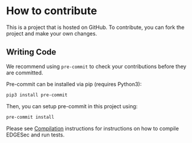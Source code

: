 # How to contribute

This is a project that is hosted on GitHub.
To contribute, you can fork the project and make your own changes.

## Writing Code

We recommend using `pre-commit` to check your contributions before they are committed.

Pre-commit can be installed via pip (requires Python3):

```bash
pip3 install pre-commit
```

Then, you can setup pre-commit in this project using:

```bash
pre-commit install
```

Please see [Compilation](https://nqminds.github.io/EDGESec/docs/compilation)
instructions for instructions on how to compile EDGESec and run tests.
